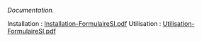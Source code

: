 _Documentation._


Installation :
[Installation-FormulaireSI.pdf](https://github.com/Theryh/Formulaire/files/11210326/Installation-FormulaireSI.pdf)
Utilisation :
[Utilisation-FormulaireSI.pdf](https://github.com/Theryh/Formulaire/files/11210328/Utilisation-FormulaireSI.pdf)
